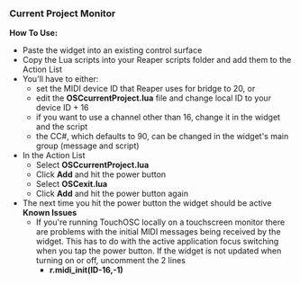 ### Current Project Monitor
**How To Use:**  
- Paste the widget into an existing control surface
- Copy the Lua scripts into your Reaper scripts folder and add them to the Action List
- You'll have to either:
	- set the MIDI device ID that Reaper uses for bridge to 20, or
	- edit the **OSCcurrentProject.lua** file and change local ID to your device ID + 16
 	- if you want to use a channel other than 16, change it in the widget and the script
  	- the CC#, which defaults to 90, can be changed in the widget's main group (message and script)
- In the Action List
	- Select **OSCcurrentProject.lua**
	- Click **Add** and hit the power button
	- Select **OSCexit.lua**
	- Click **Add** and hit the power button again
- The next time you hit the power button the widget should be active  
**Known Issues**
  - If you're running TouchOSC locally on a touchscreen monitor there are problems with the initial MIDI messages being received by the widget. This has to do with the active application focus switching when you tap the power button. If the widget is not updated when turning on or off, uncomment the 2 lines
  	- **r.midi_init(ID-16,-1)**
